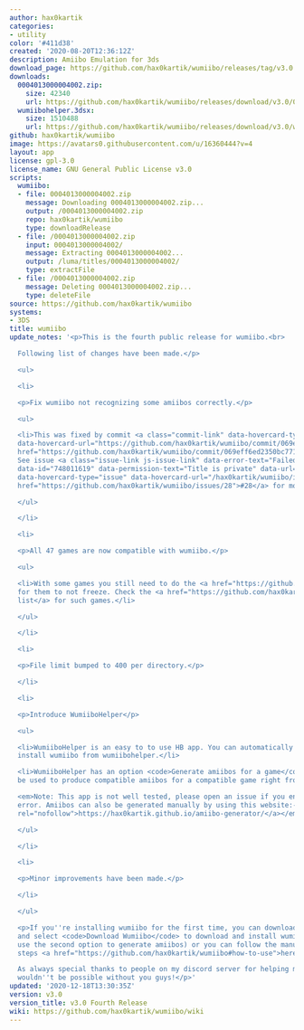 ```yaml
---
author: hax0kartik
categories:
- utility
color: '#411d38'
created: '2020-08-20T12:36:12Z'
description: Amiibo Emulation for 3ds
download_page: https://github.com/hax0kartik/wumiibo/releases/tag/v3.0
downloads:
  0004013000004002.zip:
    size: 42340
    url: https://github.com/hax0kartik/wumiibo/releases/download/v3.0/0004013000004002.zip
  wumiibohelper.3dsx:
    size: 1510488
    url: https://github.com/hax0kartik/wumiibo/releases/download/v3.0/wumiibohelper.3dsx
github: hax0kartik/wumiibo
image: https://avatars0.githubusercontent.com/u/16360444?v=4
layout: app
license: gpl-3.0
license_name: GNU General Public License v3.0
scripts:
  wumiibo:
  - file: 0004013000004002.zip
    message: Downloading 0004013000004002.zip...
    output: /0004013000004002.zip
    repo: hax0kartik/wumiibo
    type: downloadRelease
  - file: /0004013000004002.zip
    input: 0004013000004002/
    message: Extracting 0004013000004002...
    output: /luma/titles/0004013000004002/
    type: extractFile
  - file: /0004013000004002.zip
    message: Deleting 0004013000004002.zip...
    type: deleteFile
source: https://github.com/hax0kartik/wumiibo
systems:
- 3DS
title: wumiibo
update_notes: '<p>This is the fourth public release for wumiibo.<br>

  Following list of changes have been made.</p>

  <ul>

  <li>

  <p>Fix wumiibo not recognizing some amiibos correctly.</p>

  <ul>

  <li>This was fixed by commit <a class="commit-link" data-hovercard-type="commit"
  data-hovercard-url="https://github.com/hax0kartik/wumiibo/commit/069eff6ed2350bc7712aeb6c84d106ce46d148f3/hovercard"
  href="https://github.com/hax0kartik/wumiibo/commit/069eff6ed2350bc7712aeb6c84d106ce46d148f3"><tt>069eff6</tt></a>.
  See issue <a class="issue-link js-issue-link" data-error-text="Failed to load title"
  data-id="748011619" data-permission-text="Title is private" data-url="https://github.com/hax0kartik/wumiibo/issues/28"
  data-hovercard-type="issue" data-hovercard-url="/hax0kartik/wumiibo/issues/28/hovercard"
  href="https://github.com/hax0kartik/wumiibo/issues/28">#28</a> for more details.</li>

  </ul>

  </li>

  <li>

  <p>All 47 games are now compatible with wumiibo.</p>

  <ul>

  <li>With some games you still need to do the <a href="https://github.com/hax0kartik/wumiibo#workaround-for-games-which-freeze">workaround</a>
  for them to not freeze. Check the <a href="https://github.com/hax0kartik/wumiibo/wiki/Compatibility-List">compatibilty
  list</a> for such games.</li>

  </ul>

  </li>

  <li>

  <p>File limit bumped to 400 per directory.</p>

  </li>

  <li>

  <p>Introduce WumiiboHelper</p>

  <ul>

  <li>WumiiboHelper is an easy to to use HB app. You can automatically download and
  install wumiibo from wumiibohelper.</li>

  <li>WumiiboHelper has an option <code>Generate amiibos for a game</code> which can
  be used to produce compatible amiibos for a compatible game right from your 3ds!<br>

  <em>Note: This app is not well tested, please open an issue if you encounter any
  error. Amiibos can also be generated manually by using this website:- <a href="https://hax0kartik.github.io/amiibo-generator/"
  rel="nofollow">https://hax0kartik.github.io/amiibo-generator/</a></em></li>

  </ul>

  </li>

  <li>

  <p>Minor improvements have been made.</p>

  </li>

  </ul>

  <p>If you''re installing wumiibo for the first time, you can download and run WumiiboHelper
  and select <code>Download Wumiibo</code> to download and install wumiibo(once installed
  use the second option to generate amiibos) or you can follow the manual installation
  steps <a href="https://github.com/hax0kartik/wumiibo#how-to-use">here</a><br>

  As always special thanks to people on my discord server for helping me test wumiibo,
  wouldn''t be possible without you guys!</p>'
updated: '2020-12-18T13:30:35Z'
version: v3.0
version_title: v3.0 Fourth Release
wiki: https://github.com/hax0kartik/wumiibo/wiki
---
```

